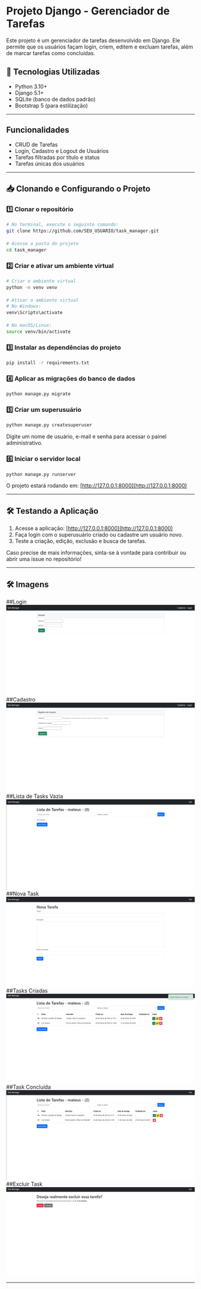 # Projeto Django - Gerenciador de Tarefas

Este projeto é um gerenciador de tarefas desenvolvido em Django. Ele permite que os usuários façam login, criem, editem e excluam tarefas, além de marcar tarefas como concluídas.

## 🚀 Tecnologias Utilizadas
- Python 3.10+
- Django 5.1+
- SQLite (banco de dados padrão)
- Bootstrap 5 (para estilização)

---

## Funcionalidades
- CRUD de Tarefas
- Login, Cadastro e Logout de Usuários
- Tarefas filtradas por título e status
- Tarefas únicas dos usuários

---

## 📥 Clonando e Configurando o Projeto

### 1️⃣ Clonar o repositório

```bash
# No terminal, execute o seguinte comando:
git clone https://github.com/SEU_USUARIO/task_manager.git

# Acesse a pasta do projeto
cd task_manager
```

### 2️⃣ Criar e ativar um ambiente virtual

```bash
# Criar o ambiente virtual
python -m venv venv

# Ativar o ambiente virtual
# No Windows:
venv\Scripts\activate

# No macOS/Linux:
source venv/bin/activate
```

### 3️⃣ Instalar as dependências do projeto

```bash
pip install -r requirements.txt
```

### 4️⃣ Aplicar as migrações do banco de dados

```bash
python manage.py migrate
```

### 5️⃣ Criar um superusuário

```bash
python manage.py createsuperuser
```
Digite um nome de usuário, e-mail e senha para acessar o painel administrativo.

### 6️⃣ Iniciar o servidor local

```bash
python manage.py runserver
```
O projeto estará rodando em: [http://127.0.0.1:8000](http://127.0.0.1:8000)

---

## 🛠 Testando a Aplicação

1. Acesse a aplicação: [http://127.0.0.1:8000](http://127.0.0.1:8000)
2. Faça login com o superusuário criado ou cadastre um usuário novo.
3. Teste a criação, edição, exclusão e busca de tarefas.

Caso precise de mais informações, sinta-se à vontade para contribuir ou abrir uma issue no repositório!

---

## 🛠 Imagens
##Login
<img align="center" src="https://github.com/MateusMaccos/task_manager/blob/main/assets/login.png">
##Cadastro
<img align="center" src="https://github.com/MateusMaccos/task_manager/blob/main/assets/cadastro.png">
##Lista de Tasks Vazia
<img align="center" src="https://github.com/MateusMaccos/task_manager/blob/main/assets/tasksVazia.png">
##Nova Task
<img align="center" src="https://github.com/MateusMaccos/task_manager/blob/main/assets/novaTarefa.png">
##Tasks Criadas
<img align="center" src="https://github.com/MateusMaccos/task_manager/blob/main/assets/tasksCriada.png">
##Task Concluída
<img align="center" src="https://github.com/MateusMaccos/task_manager/blob/main/assets/taskConcluida.png">
##Excluir Task
<img align="center" src="https://github.com/MateusMaccos/task_manager/blob/main/assets/excluirTasks.png">


---
